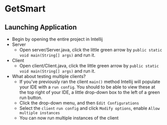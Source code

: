 # GetSmart

## Launching Application
- Begin by opening the entire project in Intellij
- Server
  - Open server/Server.java, click the little green arrow by `public static void main(String[] args)` and run it.
- Client
  - Open client/Client.java, click the little green arrow by `public static void main(String[] args)` and run it.
- What about testing multiple clients?
  - If you've previously ran the client `main()` method Intellij will populate your IDE with a `run config`. You should 
  to be able to view these at the top right of your IDE, a little drop-down box to the left of a green run button.
  - Click the drop-down menu, and then `Edit Configurations`
  - Select the `client` `run config` and click `Modify options`, enable `Allow multiple instances`
  - You can now run multiple instances of the client